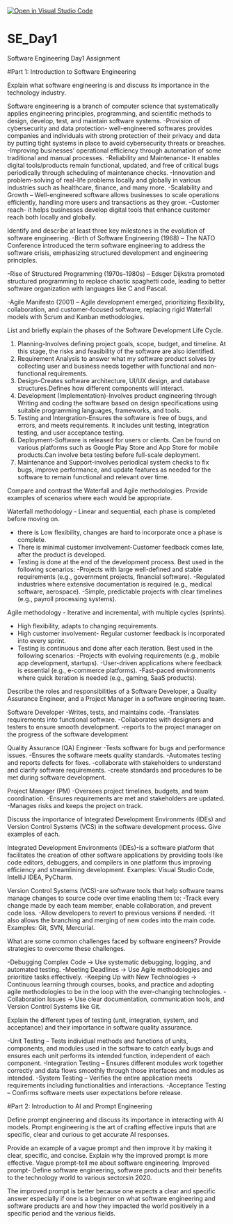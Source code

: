 [![Open in Visual Studio Code](https://classroom.github.com/assets/open-in-vscode-2e0aaae1b6195c2367325f4f02e2d04e9abb55f0b24a779b69b11b9e10269abc.svg)](https://classroom.github.com/online_ide?assignment_repo_id=18391386&assignment_repo_type=AssignmentRepo)
# SE_Day1
Software Engineering Day1 Assignment

#Part 1: Introduction to Software Engineering

Explain what software engineering is and discuss its importance in the technology industry.

   Software engineering is a branch of computer science that systematically applies engineering principles, programming, and scientific methods to design, develop, test, and maintain software systems.
-Provision of cybersecurity and data protection- well-engineered softwares provides companies and individuals with strong protection of their privacy and data by putting tight systems in place to avoid cybersecurity threats or breaches.
-Improving businesses' operational efficiency through automation of some traditional and manual processes.
-Reliability and Maintenance- It enables digital tools/products remain functional, updated, and free of critical bugs periodically through scheduling of maintenance checks.
-Innovation and problem-solving of real-life problems locally and globally in various industries such as healthcare, finance, and many more.
-Scalability and Growth – Well-engineered software allows businesses to scale operations efficiently, handling more users and transactions as they grow.
-Customer reach- it helps businesses develop digital tools that enhance customer reach both locally and globally.


Identify and describe at least three key milestones in the evolution of software engineering.
-Birth of Software Engineering (1968) – The NATO Conference introduced the term software engineering to address the software crisis, emphasizing structured development and engineering principles.

-Rise of Structured Programming (1970s–1980s) – Edsger Dijkstra promoted structured programming to replace chaotic spaghetti code, leading to better software organization with languages like C and Pascal.

-Agile Manifesto (2001) – Agile development emerged, prioritizing flexibility, collaboration, and customer-focused software, replacing rigid Waterfall models with Scrum and Kanban methodologies.

List and briefly explain the phases of the Software Development Life Cycle.

1. Planning-Involves defining project goals, scope, budget, and timeline. At this stage, the risks and feasibility of the software are also identified.
2. Requirement Analysis  to answer what my software product solves by collecting user and business needs together with functional and non-functional requirements.
3. Design-Creates software architecture, UI/UX design, and database structures.Defines how different components will interact.
4. Development (Implementation)-Involves product engineering through Writing and coding the software based on design specifications using suitable programming languages, frameworks, and tools.
5. Testing and Intergration-Ensures the software is free of bugs, and errors, and meets requirements. It includes unit testing, integration testing, and user acceptance testing.
6. Deployment-Software is released for users or clients. Can be found on various platforms such as Google Play Store and App Store for mobile products.Can involve beta testing before full-scale deployment.
7. Maintenance and Support-involves periodical system checks to fix bugs, improve performance, and update features as needed for the software to remain functional and relevant over time.

Compare and contrast the Waterfall and Agile methodologies. Provide examples of scenarios where each would be appropriate.

Waterfall methodology - Linear and sequential, each phase is completed before moving on. 
- there is Low flexibility, changes are hard to incorporate once a phase is complete.
 - There is minimal customer involvement-Customer feedback comes late, after the product is developed.
 - Testing is done at the end of the development process.
Best used in the following scenarios:
-Projects with large well-defined and stable requirements (e.g., government projects, financial software).
-Regulated industries where extensive documentation is required (e.g., medical software, aerospace).
-Simple, predictable projects with clear timelines (e.g., payroll processing systems).

Agile methodology - Iterative and incremental, with multiple cycles (sprints). 
- High flexibility, adapts to changing requirements. 
- High customer involvement- Regular customer feedback is incorporated into every sprint. 
- Testing is continuous and done after each iteration.
Best used in the following scenarios:
-Projects with evolving requirements (e.g., mobile app development, startups).
-User-driven applications where feedback is essential (e.g., e-commerce platforms).
-Fast-paced environments where quick iteration is needed (e.g., gaming, SaaS products).


Describe the roles and responsibilities of a Software Developer, a Quality Assurance Engineer, and a Project Manager in a software engineering team.

Software Developer
-Writes, tests, and maintains code.
-Translates requirements into functional software.
-Collaborates with designers and testers to ensure smooth development.
-reports to the project manager on the progress of the software development

 Quality Assurance (QA) Engineer
-Tests software for bugs and performance issues.
-Ensures the software meets quality standards.
-Automates testing and reports defects for fixes.
-collaborate with stakeholders to understand and clarify software requirements.
-create standards and procedures to be met during software development.

Project Manager (PM)
-Oversees project timelines, budgets, and team coordination.
-Ensures requirements are met and stakeholders are updated.
-Manages risks and keeps the project on track.

Discuss the importance of Integrated Development Environments (IDEs) and Version Control Systems (VCS) in the software development process. Give examples of each.

Integrated Development Environments (IDEs)-is a software platform that facilitates the creation of other software applications by providing tools like code editors, debuggers, and compilers in one platform thus improving efficiency and streamlining development.
Examples: Visual Studio Code, IntelliJ IDEA, PyCharm.

Version Control Systems (VCS)-are software tools that help software teams manage changes to source code over time enabling them to:
-Track every change made by each team member, enable collaboration, and prevent code loss.
-Allow developers to revert to previous versions if needed.
-It also allows the branching and merging of new codes into the main code.
 Examples: Git, SVN, Mercurial.

What are some common challenges faced by software engineers? Provide strategies to overcome these challenges.

-Debugging Complex Code → Use systematic debugging, logging, and automated testing.
-Meeting Deadlines → Use Agile methodologies and prioritize tasks effectively.
-Keeping Up with New Technologies → Continuous learning through courses, books, and practice and adopting agile methodologies to be in the loop with the ever-changing technologies.
-Collaboration Issues → Use clear documentation, communication tools, and Version Control Systems like Git.

Explain the different types of testing (unit, integration, system, and acceptance) and their importance in software quality assurance.

-Unit Testing – Tests individual methods and functions of units, components, and modules used in the software to catch early bugs and ensures each unit performs its intended function, independent of each component.
-Integration Testing – Ensures different modules work together correctly and data flows smoothly through those interfaces and modules as intended.
-System Testing – Verifies the entire application meets requirements including functionalities and interactions.
-Acceptance Testing – Confirms software meets user expectations before release.

#Part 2: Introduction to AI and Prompt Engineering


Define prompt engineering and discuss its importance in interacting with AI models.
Prompt engineering is the art of crafting effective inputs that are specific, clear and curious to get accurate AI responses.

Provide an example of a vague prompt and then improve it by making it clear, specific, and concise. Explain why the improved prompt is more effective.
Vague prompt-tell me about software engineering.
Improved prompt- Define software engineering, software products and their benefits to the technology world to various sectorsin 2020.

The improved prompt is better because one expects a clear and specific answer especially if one is a beginner on what software engineering and software products are and how they impacted the world positively in a specific period and the various fields.
